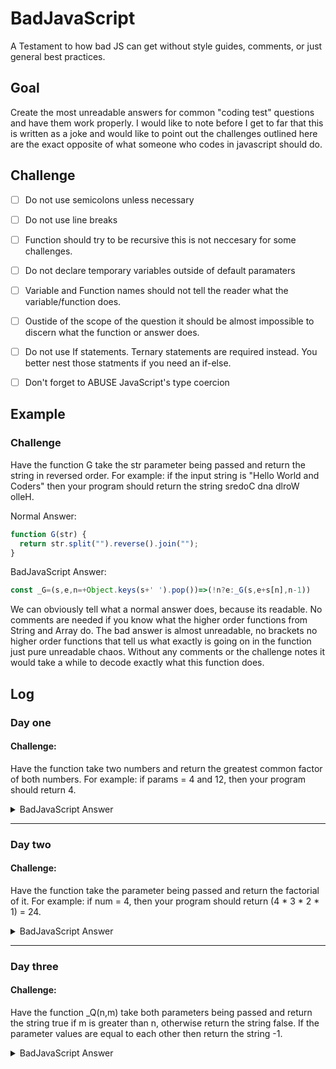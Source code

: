 # BadJavaScript
A Testament to how bad JS can get without style guides, comments, or just general best practices.


## Goal

Create the most unreadable answers for common "coding test" questions and have them work properly. I would like to note before I get to far that this is written as a joke and would like to point out the challenges outlined here are the exact opposite of what someone who codes in javascript should do.


## Challenge

- [ ] Do not use semicolons unless necessary
- [ ] Do not use line breaks
- [ ] Function should try to be recursive this is not neccesary for some challenges.
- [ ] Do not declare temporary variables outside of default paramaters
- [ ] Variable and Function names should not tell the reader what the variable/function does.
- [ ] Oustide of the scope of the question it should be almost impossible to discern what the function or answer does.
- [ ] Do not use If statements. Ternary statements are required instead. You better nest those statments if you need an if-else.
- [ ] Don't forget to ABUSE JavaScript's type coercion


## Example

### Challenge

Have the function G take the str parameter being passed and return the string in reversed order. For example: if the input string is "Hello World and Coders" then your program should return the string sredoC dna dlroW olleH. 

Normal Answer:

``` JavaScript
function G(str) {  
  return str.split("").reverse().join("");       
}
```
BadJavaScript Answer:

``` JavaScript
const _G=(s,e,n=+Object.keys(s+' ').pop())=>(!n?e:_G(s,e+s[n],n-1))
```

We can obviously tell what a normal answer does, because its readable. No comments are needed if you know what the higher order functions from String and Array do. The bad answer is almost unreadable, no brackets no higher order functions that tell us what exactly is going on in the function just pure unreadable chaos. Without any comments or the challenge notes it would take a while to decode exactly what this function does.

## Log

### Day one 

#### Challenge:

Have the function take two numbers and return the greatest common factor of both numbers. For example: if params = 4 and 12, then your program should return 4. 

<details>
<summary>BadJavaScript Answer</summary>
<br>
  
```Javascript
  const _U=(a,b,f=+(a<b?a:b))=>(!((!(+a%f))&&!(+b%f))?_U(b,a,f-1):f)
```
</details>

---

### Day two

#### Challenge:

Have the function take the parameter being passed and return the factorial of it. For example: if num = 4, then your program should return (4 * 3 * 2 * 1) = 24. 

<details>
<summary>BadJavaScript Answer</summary>
<br>
  
```Javascript
  const _F=((n, g=1)=>!n?g:_F(n-1, g*n))  
```

</details>

---

### Day three

#### Challenge:

Have the function _Q(n,m) take both parameters being passed and return the string true if m is greater than n, otherwise return the string false. If the parameter values are equal to each other then return the string -1. 

<details>
<summary>BadJavaScript Answer</summary>
<br>
  
```Javascript
  const _Q=(n,m)=>(m>n?!!+m>n:!n-m?-1:!!+m>n)+''  
```
</details>


